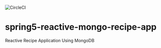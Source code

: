 ![CircleCI](https://circleci.com/gh/baalhas/spring5-reactive-mongo-recipe-app.svg?style=svg)

# spring5-reactive-mongo-recipe-app
Reactive Recipe Application Using MongoDB
